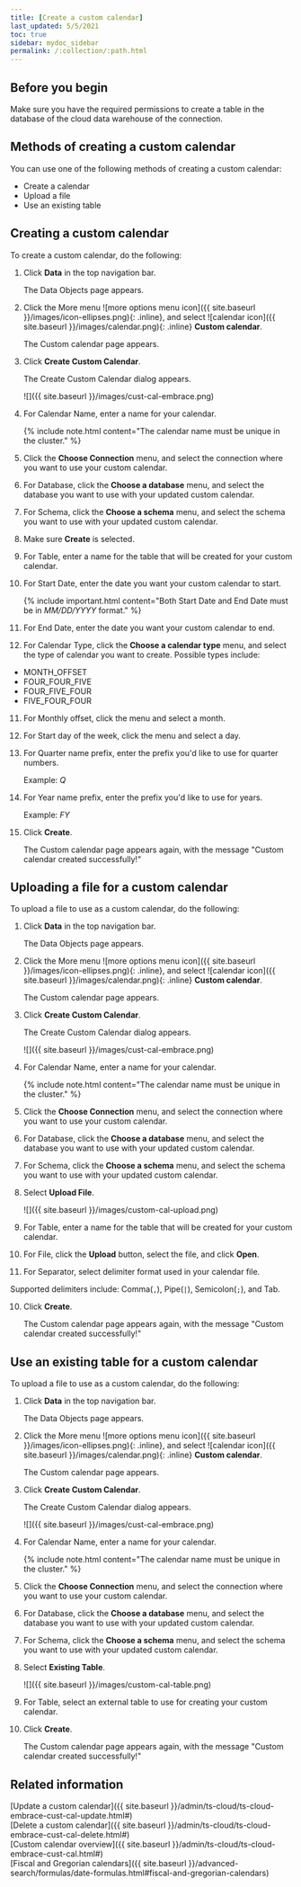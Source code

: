 ```yaml
---
title: [Create a custom calendar]
last_updated: 5/5/2021
toc: true
sidebar: mydoc_sidebar
permalink: /:collection/:path.html
---
```


## Before you begin

Make sure you have the required permissions to create a table in the database of the cloud data warehouse of the connection.

## Methods of creating a custom calendar

You can use one of the following methods of creating a custom calendar:
- Create a calendar
- Upload a file
- Use an existing table

## Creating a custom calendar

To create a custom calendar, do the following:

1. Click **Data** in the top navigation bar.

   The Data Objects page appears.

2. Click the More menu ![more options menu icon]({{ site.baseurl }}/images/icon-ellipses.png){: .inline}, and select ![calendar icon]({{ site.baseurl }}/images/calendar.png){: .inline} **Custom calendar**.

   The Custom calendar page appears.

3. Click **Create Custom Calendar**.

   The Create Custom Calendar dialog appears.

   ![]({{ site.baseurl }}/images/cust-cal-embrace.png)

4. For Calendar Name, enter a name for your calendar.

   {% include note.html content="The calendar name must be unique in the cluster." %}

5. Click the **Choose Connection** menu, and select the connection where you want to use your custom calendar.

6. For Database, click the **Choose a database** menu, and select the database you want to use with your updated custom calendar.

7. For Schema, click the **Choose a schema** menu, and select the schema you want to use with your updated custom calendar.

6. Make sure **Create** is selected.

7. For Table, enter a name for the table that will be created for your custom calendar.

8. For Start Date, enter the date you want your custom calendar to start.

    {% include important.html content="Both Start Date and End Date must be in *MM/DD/YYYY* format." %}

9. For End Date, enter the date you want your custom calendar to end.

10. For Calendar Type, click the **Choose a calendar type** menu, and select the type of calendar you want to create. Possible types include:
- MONTH_OFFSET
- FOUR_FOUR_FIVE
- FOUR_FIVE_FOUR
- FIVE_FOUR_FOUR

11. For Monthly offset, click the menu and select a month.

12. For Start day of the week, click the menu and select a day.

13. For Quarter name prefix, enter the prefix you'd like to use for quarter numbers.

    Example: *Q*

14. For Year name prefix, enter the prefix you'd like to use for years.   

    Example: *FY*

15. Click **Create**.

    The Custom calendar page appears again, with the message "Custom calendar created successfully!"

## Uploading a file for a custom calendar

To upload a file to use as a custom calendar, do the following:

1. Click **Data** in the top navigation bar.

   The Data Objects page appears.

2. Click the More menu ![more options menu icon]({{ site.baseurl }}/images/icon-ellipses.png){: .inline}, and select ![calendar icon]({{ site.baseurl }}/images/calendar.png){: .inline} **Custom calendar**.

   The Custom calendar page appears.

3. Click **Create Custom Calendar**.

   The Create Custom Calendar dialog appears.

   ![]({{ site.baseurl }}/images/cust-cal-embrace.png)

4. For Calendar Name, enter a name for your calendar.

   {% include note.html content="The calendar name must be unique in the cluster." %}

5. Click the **Choose Connection** menu, and select the connection where you want to use your custom calendar.

6. For Database, click the **Choose a database** menu, and select the database you want to use with your updated custom calendar.

7. For Schema, click the **Choose a schema** menu, and select the schema you want to use with your updated custom calendar.

8. Select **Upload File**.

   ![]({{ site.baseurl }}/images/custom-cal-upload.png)

9. For Table, enter a name for the table that will be created for your custom calendar.

10. For File, click the **Upload** button, select the file, and click **Open**.

11. For Separator, select delimiter format used in your calendar file.

   Supported delimiters include: Comma(`,`), Pipe(`|`), Semicolon(`;`), and Tab.

10. Click **Create**.

    The Custom calendar page appears again, with the message "Custom calendar created successfully!"

## Use an existing table for a custom calendar

To upload a file to use as a custom calendar, do the following:

1. Click **Data** in the top navigation bar.

   The Data Objects page appears.

2. Click the More menu ![more options menu icon]({{ site.baseurl }}/images/icon-ellipses.png){: .inline}, and select ![calendar icon]({{ site.baseurl }}/images/calendar.png){: .inline} **Custom calendar**.

   The Custom calendar page appears.

3. Click **Create Custom Calendar**.

   The Create Custom Calendar dialog appears.

   ![]({{ site.baseurl }}/images/cust-cal-embrace.png)

4. For Calendar Name, enter a name for your calendar.

   {% include note.html content="The calendar name must be unique in the cluster." %}

5. Click the **Choose Connection** menu, and select the connection where you want to use your custom calendar.

6. For Database, click the **Choose a database** menu, and select the database you want to use with your updated custom calendar.

7. For Schema, click the **Choose a schema** menu, and select the schema you want to use with your updated custom calendar.

8. Select **Existing Table**.

   ![]({{ site.baseurl }}/images/custom-cal-table.png)

9. For Table, select an external table to use for creating your custom calendar.

10. Click **Create**.

    The Custom calendar page appears again, with the message "Custom calendar created successfully!"           

## Related information

[Update a custom calendar]({{ site.baseurl }}/admin/ts-cloud/ts-cloud-embrace-cust-cal-update.html#)   
[Delete a custom calendar]({{ site.baseurl }}/admin/ts-cloud/ts-cloud-embrace-cust-cal-delete.html#)   
[Custom calendar overview]({{ site.baseurl }}/admin/ts-cloud/ts-cloud-embrace-cust-cal.html#)   
[Fiscal and Gregorian calendars]({{ site.baseurl }}/advanced-search/formulas/date-formulas.html#fiscal-and-gregorian-calendars)

